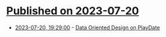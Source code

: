 # [Published on 2023-07-20](index.md)

* [2023-07-20, 19:29:00](https://lobste.rs/s/kqbrqp/data_oriented_design_on_playdate) - [Data Oriented Design on PlayDate](https://news.play.date/news/gun-trails/)
